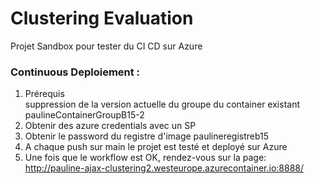 # Clustering Evaluation

Projet Sandbox pour tester du CI CD sur Azure
### Continuous Deploiement :

1. Prérequis  
suppression de la version actuelle du groupe du container existant 
paulineContainerGroupB15-2  
2. Obtenir des azure credentials avec un SP  
3. Obtenir le password du registre d'image paulineregistreb15  
4. A chaque push sur main le projet est testé et deployé sur Azure 
5. Une fois que le workflow est OK, rendez-vous sur la page:  
http://pauline-ajax-clustering2.westeurope.azurecontainer.io:8888/